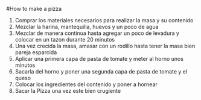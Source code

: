 #How to make a pizza

1. Comprar los materiales necesarios para realizar la masa y su contenido
2. Mezclar la harina, mantequilla, huevos y un poco de agua
3. Mezclar de manera continua hasta agregar un poco de levadura y colocar en un tazon durante 20 minutos
4. Una vez crecida la masa, amasar con un rodillo hasta tener la masa bien pareja esparcida
5. Aplicar una primera capa de pasta de tomate y meter al horno unos minutos
6. Sacarla del horno y poner una segunda capa de pasta de tomate y el queso
7. Colocar los ingredientes del contenido y poner a hornear
8. Sacar la Pizza una vez este bien crugiente

